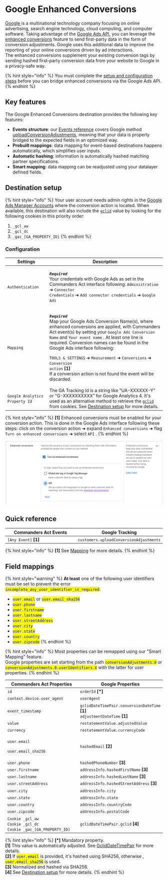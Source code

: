 # Google Enhanced Conversions

[Google ](https://about.google/)is a multinational technology company focusing on online advertising, search engine technology, cloud computing, and computer software. Taking advantage of the [Google Ads API](https://developers.google.com/google-ads/api/docs/start), you can leverage the [enhanced conversions](https://support.google.com/google-ads/answer/9888656) feature to send first-party data in the form of conversion adjustments. Google uses this additional data to improve the reporting of your online conversions driven by ad interactions.\
The enhanced conversions supplement your existing conversion tags by sending hashed first-party conversion data from your website to Google in a privacy-safe way.

{% hint style="info" %}
You must complete the [setup and configuration steps](https://support.google.com/google-ads/answer/11062876) before you can bridge enhanced conversions via the Google Ads API.
{% endhint %}

## Key features

The Google Enhanced Conversions destination provides the following key features:

* **Events structure**: our [Events reference](https://community.commandersact.com/platform-x/developers/tracking/events-reference) covers Google method [uploadConversionAdjustments](https://developers.google.com/google-ads/api/rest/reference/rest/v16/customers/uploadConversionAdjustments), meaning that your data is properly bridged to the expected fields in an optimized way.
* **Prebuilt mappings**: data mapping for event-based destinations happens automatically, which simplifies user inputs.
* **Automatic hashing**: information is automatically hashed matching partner specifications.
* **Smart mapping**: data mapping can be readjusted using your datalayer defined fields.

## Destination setup

{% hint style="info" %}
Your user account needs admin rights in the [Google Ads Manager Accounts](https://ads.google.com/intl/en/home/tools/manager-accounts/) where the conversion action is located. When available, this destination will also include the [`gclid`](https://support.google.com/google-ads/answer/9744275?hl=en) value by looking for the following cookies in this priority order:

1. `_gcl_aw`
2. `_gcl_dc`
3. `_gac_[GA_PROPERTY_ID]`
{% endhint %}

### Configuration

| Settings                       | Description                                                                                                                                                                                                                                                                                                                                                                                                                                                                                                                                                                                     |
| ------------------------------ | ----------------------------------------------------------------------------------------------------------------------------------------------------------------------------------------------------------------------------------------------------------------------------------------------------------------------------------------------------------------------------------------------------------------------------------------------------------------------------------------------------------------------------------------------------------------------------------------------- |
| `Authentication`               | <p><em><strong><code>Required</code></strong></em> <br>Your credentials with Google Ads as set in the Commanders Act interface following: <code>Administration</code> ➜ <code>Connector Credentials</code> ➜ <code>Add connector credentials</code> ➜ <code>Google Ads</code></p>                                                                                                                                                                                                                                                                                                               |
| `Mapping`                      | <p><em><strong><code>Required</code></strong></em> <br>Map your Google Ads Conversion Name(s), where enhanced conversions are applied, with Commanders Act event(s) by setting your <code>Google Ads Conversion Name</code> and <code>Your event name</code> . At least one line is required. Conversion names can be found in the Google Ads interface following:</p><p><code>TOOLS &#x26; SETTINGS</code> ➜ <code>Measurement</code> ➜ <code>Conversions</code> ➜ <code>Conversion action</code> <strong>[1]</strong><br>If a conversion action is not found the event will be discarded.</p> |
| `Google Analytics Property Id` | The GA Tracking Id is a string like "UA-XXXXXX-Y" or "G-XXXXXXXXXX" for Google Analytics 4. It's used as an alternative method to retrieve the [`gclid`](https://support.google.com/google-ads/answer/9744275?hl=en)  from cookies. See [Destination setup](google-enhanced-conversion.md#destination-setup) for more details.                                                                                                                                                                                                                                                                  |

{% hint style="info" %}
**\[1]** Enhanced conversions must be enabled for your conversion action. This is done in the Google Ads interface following these steps: click on the conversion action ➜ expand `Enhanced conversions` ➜ flag `Turn on enhanced conversions` ➜ select `API` .
{% endhint %}

![Flag "Turn on enhanced conversion" and select "API".](<../../../../.gitbook/assets/2 (1).png>)

## Quick reference

<table><thead><tr><th width="327">Commanders Act Events</th><th>Google Tracking</th></tr></thead><tbody><tr><td><code>[Any Event]</code> <strong>[1]</strong></td><td><code>customers.uploadConversionAdjustments</code></td></tr></tbody></table>

{% hint style="info" %}
**\[1]** See [Mapping](google-enhanced-conversion.md#configuration) for more details. &#x20;
{% endhint %}

## Field mappings

{% hint style="warning" %}
**At least** one of the following user identifiers must be set to prevent the error <mark style="color:blue;">`incomplete_any_user_identifier_is_required`</mark>:

* <mark style="color:blue;">`user.email`</mark> or <mark style="color:blue;">`user.email_sha256`</mark>
* <mark style="color:blue;">`user.phone`</mark>
* <mark style="color:blue;">`user.firstname`</mark>
* <mark style="color:blue;">`user.lastname`</mark>
* <mark style="color:blue;">`user.streetAddress`</mark>
* <mark style="color:blue;">`user.city`</mark>
* <mark style="color:blue;">`user.state`</mark>
* <mark style="color:blue;">`user.country`</mark>
* <mark style="color:blue;">`user.zipcode`</mark>
{% endhint %}

{% hint style="info" %}
Most properties can be remapped using our "Smart Mapping" feature.\
Google properties are set starting from the path <mark style="color:blue;">`conversionAdjustments.0`</mark>  or  <mark style="color:blue;">`conversionAdjustments.0.userIdentifiers.X`</mark>  with the latter for user properties.
{% endhint %}

<table><thead><tr><th width="334">Commanders Act Properties</th><th>Google Properties</th></tr></thead><tbody><tr><td><code>id</code></td><td><code>orderId</code> <strong>[*]</strong></td></tr><tr><td><code>context.device.user_agent</code></td><td><code>userAgent</code></td></tr><tr><td><code>event_timestamp</code></td><td><code>gclidDateTimePair.conversionDateTime</code> <strong>[1]</strong> <br><code>adjustmentDateTime</code> <strong>[1]</strong></td></tr><tr><td><code>value</code></td><td><code>restatementValue.adjustedValue</code></td></tr><tr><td><code>currency</code></td><td><code>restatementValue.currencyCode</code></td></tr><tr><td><p><code>user.email</code></p><p><code>user.email_sha256</code></p></td><td><code>hashedEmail</code> <strong>[2]</strong></td></tr><tr><td><code>user.phone</code></td><td><code>hashedPhoneNumber</code> <strong>[3]</strong></td></tr><tr><td><code>user.firstname</code></td><td><code>addressInfo.hashedFirstName</code> <strong>[3]</strong></td></tr><tr><td><code>user.lastname</code></td><td><code>addressInfo.hashedLastName</code> <strong>[3]</strong></td></tr><tr><td><code>user.streetAddress</code></td><td><code>addressInfo.hashedStreetAddress</code> <strong>[3]</strong></td></tr><tr><td><code>user.city</code></td><td><code>addressInfo.city</code></td></tr><tr><td><code>user.state</code></td><td><code>addressInfo.state</code></td></tr><tr><td><code>user.country</code></td><td><code>addressInfo.countryCode</code></td></tr><tr><td><code>user.zipcode</code></td><td><code>addressInfo.postalCode</code></td></tr><tr><td><code>Cookie _gcl_aw</code><br><code>Cookie _gcl_dc</code> <br><code>Cookie _gac_[GA_PROPERTY_ID]</code></td><td><code>gclidDateTimePair.gclid</code> <strong>[4]</strong></td></tr></tbody></table>

{% hint style="info" %}
**\[\*]** Mandatory property.\
**\[1]** This value is automatically adjusted. See [GclidDateTimePair](https://developers.google.com/google-ads/api/rest/reference/rest/v11/customers/uploadConversionAdjustments#gcliddatetimepair) for more details.\
**\[2]** If <mark style="color:blue;">`user.email`</mark> is provided, it's hashed using SHA256, otherwise , <mark style="color:blue;">`user.email_sha256`</mark> is used.\
**\[3]** Normalized and hashed via SHA256.\
**\[4]** See [Destination setup](google-enhanced-conversion.md#destination-setup) for more details.
{% endhint %}
